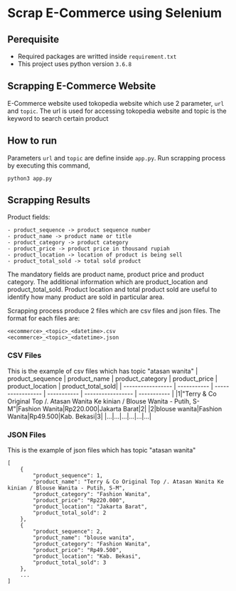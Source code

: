 # Scrap E-Commerce using Selenium

## Perequisite
- Required packages are writted inside `requirement.txt`
- This project uses python version `3.6.8`

## Scrapping E-Commerce Website
E-Commerce website used tokopedia website which use 2 parameter, `url` and `topic`. The url is used for accessing tokopedia website and topic is the keyword to search certain product

## How to run

Parameters `url` and `topic` are define inside `app.py`. Run scrapping process by executing this command,
```
python3 app.py
```

## Scrapping Results
Product fields:
```
- product_sequence -> product sequence number
- product_name -> product name or title
- product_category -> product category
- product_price -> product price in thousand rupiah
- product_location -> location of product is being sell
- product_total_sold -> total sold product
```
The mandatory fields are product name, product price and product category. The additional information which are product_location and product_total_sold. Product location and total product sold are useful to identify how many product are sold in particular area.

Scrapping process produce 2 files which are csv files and json files. 
The format for each files are:
```
<ecommerce>_<topic>_<datetime>.csv
<ecommerce>_<topic>_<datetime>.json
```
### CSV Files
This is the example of csv files which has topic "atasan wanita"
| product_sequence  | product_name  | product_category  | product_price | product_location  | product_total_sold|
| ----------------- | -----------   | ----------------- | -----------   | ----------------- | -----------       |
|1|"Terry & Co Original Top /. Atasan Wanita Ke kinian / Blouse Wanita - Putih, S-M"|Fashion Wanita|Rp220.000|Jakarta Barat|2|
|2|blouse wanita|Fashion Wanita|Rp49.500|Kab. Bekasi|3|
|...|...|...|...|...|...|

### JSON Files
This is the example of json files which has topic "atasan wanita"
```
[
    {
        "product_sequence": 1,
        "product_name": "Terry & Co Original Top /. Atasan Wanita Ke kinian / Blouse Wanita - Putih, S-M",
        "product_category": "Fashion Wanita",
        "product_price": "Rp220.000",
        "product_location": "Jakarta Barat",
        "product_total_sold": 2
    },
    {
        "product_sequence": 2,
        "product_name": "blouse wanita",
        "product_category": "Fashion Wanita",
        "product_price": "Rp49.500",
        "product_location": "Kab. Bekasi",
        "product_total_sold": 3
    },
    ...
]
```

